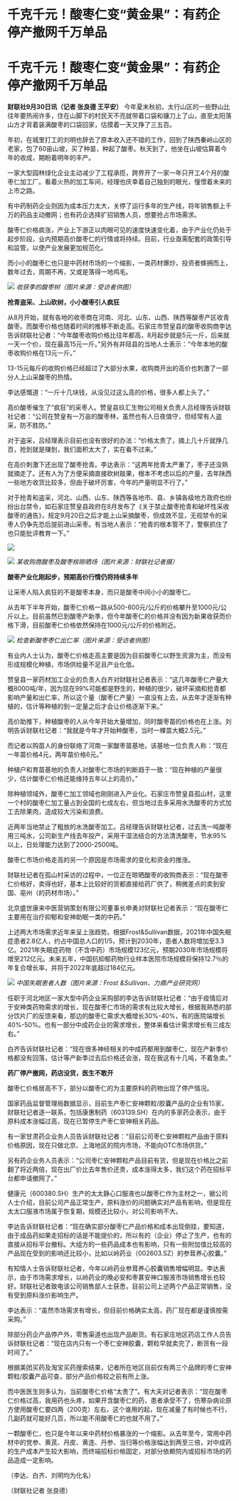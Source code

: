# 千克千元！酸枣仁变“黄金果”：有药企停产撤网千万单品

# 千克千元！酸枣仁变“黄金果”：有药企停产撤网千万单品

**财联社9月30日讯（记者 张良德 王平安）**
今年夏末秋初，太行山区的一些野山比往年要热闹许多，住在山脚下的村民天不亮就带着口袋和镰刀上了山，直至太阳落山方才背着装满酸枣的口袋回家，估摸着一天又挣了三五百。

年初，在城里打工的刘明也辞去了原本收入还不错的工作，回到了陕西秦岭山区的老家，包了60亩山坡，买了种苗，种起了酸枣。秋天到了，他坐在山坡估算着今年的收成，期盼着明年的丰产。

一家大型园林绿化企业主动减少了工程承揽，跨界开了一家一年只开工4个月的酸枣仁加工厂。看着火热的加工车间，经理也庆幸着自己独到的眼光，憧憬着未来的上市之路。

有中药制药企业则因为成本压力太大，关停了运行多年的生产线，将年销售额上千万的药品主动撤网；也有药企选择扩招销售人员，想要抢占市场需求。

酸枣仁价格疯涨，产业上下游正以肉眼可见的速度快速变化着，由于产业化仍处于起步阶段，业内预期高价酸枣仁的行情或将持续。目前，行业亟需配套的政策引导和监管，以使产业发展更加规范化。

而小小的酸枣仁也只是中药材市场的一个缩影，一类药材爆炒，投资者蜂拥而上，数年过去，周期不再，又或是落得一地鸡毛。

![](https://inews.gtimg.com/om_bt/O5hQ9Y7LikQRyUKja_J8JdagxKphImHI8jrYri28efvLMAA/1000)
_收获季的酸枣树（图片来源：受访者供图）_

**抢青盗采、上山砍树，小小酸枣引人疯狂**

从8月开始，就有各地的收枣商在河南、河北、山东、山西、陕西等酸枣产区收青酸枣。而酸枣价格也随着时间的推移不断走高。石家庄市赞皇县的酸枣收购商李达告诉财联社记者：“今年酸枣收购价格比往年都高，8月起步就是5元一斤，后来就一天一个价，现在最高15元一斤。”另外有井陉县的当地人士表示：“今年本地的酸枣收购价格在13元一斤。”

13-15元每斤的收购价格已经超过了大部分水果，收购商开出的高价也刺激了一部分人上山采酸枣的热情。

李达感慨道：“一斤十几块钱，从没见过这么高的价格，很多人都上头了。”

高价酸枣催生了“疯狂”的采枣人。赞皇县玖汇生物公司相关负责人吕经理告诉财联社记者：“公司在赞皇有一万亩的酸枣林，虽然也有人日夜值守，但经常有人盗采，防不胜防。”

对于盗采，吕经理表示目前也没有很好的办法：“价格太贵了，摘上几十斤就挣几百，抢到就是赚到，我们面积太大了，实在看不过来。”

在高价刺激下还出现了酸枣抢青。李达表示：“这两年抢青太严重了，枣子还没熟就摘走了。还有人为了方便采摘直接砍树敲果，根本不考虑以后的产量，去年陕西一些地方收货比较多，但由于破坏厉害，今年的产量明显不行了。”

对于抢青和盗采，河北、山西、山东、陕西等各地市、县、乡镇各级地方政府也纷纷出台禁令，如石家庄赞皇县政府在8月发布了《关于禁止酸枣抢青和破坏性采收酸枣的通告》，规定9月20日之后才能上山采摘酸枣，但成效不显，无视禁令的采枣人仍争先恐后提前进山采枣。有当地人表示：“抢青的根本管不了，警察抓住了也只能批评教育一下。”

![](https://inews.gtimg.com/om_bt/OFtNVhQOoLtfhGRRo0vPeMHP_7_HJzN5F2eiWOFdFmYpQAA/1000)

![](https://inews.gtimg.com/om_bt/OwKhi9k_hOIDaZGTtdRuHZaalrgcqxtk3-NqqCvSQ6qwEAA/1000)
_某收购商酸枣及酸枣核晾晒场（图片来源：财联社记者摄）_

**酸枣产业化刚起步，预期高价行情仍将持续多年**

让采枣人陷入疯狂的不是酸枣本身，而只是酸枣中间小小的酸枣仁。

从去年下半年开始，酸枣仁价格一路从500-600元/公斤的价格攀升至1000元/公斤以上。目前虽然已到酸枣产新季，但今年酸枣仁的价格并没有因为新果收获而价格下滑，目前酸枣仁价格依然保持在1000元/公斤的价格附近。

![](https://inews.gtimg.com/om_bt/OUgLt9Wkls7F-_gLUERb31K6RSLMNj1_eQvtgRSSYtUigAA/1000)
_检查新酸枣枣仁出仁率（图片来源：受访者供图）_

有业内人士认为，酸枣仁价格走高主要是因为目前酸枣仁以野生资源为主，而没有形成规模化种植，市场供给量不足且产业化低。

赞皇县一家药材加工企业的负责人白齐对财联社记者表示：“这几年酸枣仁产量大概8000吨/年，因为现在99%可能都是野生的，种植的很少，破坏采摘和抢青都影响产量和出仁率，所以这个量（酸枣仁产量）一直没有上去，从去年才逐渐有种植的，估计等种植的到一定量之后才会让价格逐渐下来。”

高价助推下，种植酸枣的人从今年开始大量增加，同时酸枣苗的价格也在上涨。刘明告诉财联社记者：“我就是今年才开始种酸枣，当时一棵苗大概2.5元。”

而记者以购苗人的身份联络了河南一家酸枣苗基地，该基地一位负责人称：“现在一年苗价格4元，两年苗价格6元。”

种植户和育苗基地的负责人对酸枣仁市场的判断趋于一致：“现在种植的产量很少，估计酸枣仁价格还能维持五年以上的高价。”

除种植领域外，酸枣仁加工领域也刚刚进入产业化。石家庄市赞皇县孤山村，这里一个村的酸枣仁加工量占到全国的七成左右，但当地过去多采用水洗酸枣的方式加工去除果肉，造成较大污染和浪费。

近两年当地禁止了粗放的水洗酸枣加工。吕经理告诉财联社记者，过去洗一吨酸枣用三吨水，公司新生产线去年投产，采用干湿法结合的方法清洗酸枣，节水95%以上，日处理能力达到了2000-2500吨。

酸枣仁市场价格走高的另一个原因是市场需求的变化和资金的推涨。

财联社记者在孤山村采访的过程中，一位正在晾晒酸枣的收购商表示：“现在酸枣仁价格好，卖得也好，基本上比较好的货都直接给药厂供了，稍微差点的卖到安国、亳州（的药材市场）。”

北京盛世康来中医营销策划有限公司董事长申勇对财联社记者表示：“现在酸枣仁主要用在治疗抑郁和安神助眠一类的中药。”

上述两大市场需求近年来呈上涨趋势。根据Frost&Sullivan数据，2021年中国失眠症患者2.8亿人，约占中国总人口的1/5，预计到2030年，患者人数将增加至3.3亿。2021年失眠症药物（不含中药）市场规模123亿元，预期2030年市场规模将增至212亿元。未来五年，中国抗抑郁药物行业样本医院市场规模将保持12.7％的年复合增长率，并将于2022年底超过184亿元。

![](https://inews.gtimg.com/om_bt/OyMIlZ7EYUseAT7tGC9JcLRGsdtvajtpL5cg_BabWRx5cAA/1000)
_中国失眠患者人数（图片来源：Frost &Sullivan、力鼎产业研究网）_

任职于河北地区一家大型中药企业采购部的李达告诉财联社记者：“由于疫情后对于安神类药物需求的增长，现在酸枣仁市场的需求有比较大增长，根据我熟悉的部分饮片厂的反馈来看，那边的酸枣仁需求大概增长30%-40%，有的医院端增长40%-50%。也有一部分中成药企业的需求增长，整体来看估计需求增长有三成左右。”

白齐告诉财联社记者：“现在很多神经相关的中成药都用到酸枣仁，现在产新季价格都没有回落，估计等产新季过去后价格还会涨，现在我这有十几吨，不着急卖。”

**药厂停产撤网，药店没货，医生不敢开**

酸枣仁价格居高不下，部分以酸枣仁的为主要原料的药物出现了停产情况。

国家药品监督管理局数据显示，目前生产枣仁安神颗粒/胶囊产品的企业有15家，财联社记者逐一联系，包括康惠制药（603139.SH）在内的多家药企表示，由于原料成本涨幅过高，现在已暂停生产枣仁安神相关药品。

有一家甘肃药企业务人员告诉财联社记者：“目前公司枣仁安神颗粒产品由于原料价格原因，现在只做北京、上海地区的院内市场，不能向OTC市场供货。”

另有药企业务人员表示：“公司枣仁安神颗粒产品目前有货，但是现在价格比之前翻了将近两倍，现在出厂价比去年售价还贵，成本涨得太多，我们这个药在招标平台都申请撤网了。”

健康元（600380.SH）生产的太太静心口服液也以酸枣仁作为主材之一，据公司人士介绍，目前公司产品正常生产，原料涨价的问题确实对产品有影响，但是现在太太口服液市场属于恢复期，规模还比较小，对公司影响不大。

李达告诉财联社记者：“现在确实部分酸枣仁产品价格和成本出现倒挂，要知道，由于成品药如果走招标的话是不能提价的，所以有的（企业）停止了生产，也有的直接从招标平台撤标。大组方的一些药品成本也有影响，只有一些附加值比较高的产品现在受到的影响还比较小，比如以岭药业（002603.SZ）的参茸养心胶囊。”

有知情人士告诉财联社记者，今年以岭药业参茸养心胶囊销售增幅明显。李达表示，由于市场需求增长，以岭药业的晚必安和枣葚安神口服液市场销售增长也较好。财联社记者致电该公司销售部人士获悉，目前公司上述两个产品正常销售，没有受到原料涨价影响生产。

李达表示：“虽然市场需求有增长，但目前价格确实太高，药厂现在都是谨慎按需采购。”

除部分药企产品停产外，零售渠道也出现产品断货。有石家庄地区药店工作人员告诉财联社记者：“现在店内只有一个枣仁安神胶囊，颗粒早就卖完了，断货有一段时间了。”

根据美团买药及淘宝买药搜索结果，记者所在地区目前仅有两三个品牌的枣仁安神颗粒/胶囊产品可查，部分产品价格较之前有所上涨。

而中医医生则多认为，当前酸枣仁价格“太贵了”。有大夫对记者表示：“现在酸枣仁价格过高，我用药也头疼，如果开含酸枣仁的药，患者承受不了，伤寒杂病论原方使用酸枣仁要四两（200克）左右，这个谁用的起，现在减量了有时候也不行，几副药就可能好几百，所以能不用酸枣仁的也就不用了。”

一颗酸枣仁，也只是今年以来中药材价格暴涨的一个缩影。从去年至今，常用中药材中的党参、黄芪、丹皮、黄连、丹参、当归等价格涨幅达到两至三倍，对中成药的生产成本产生较大影响，而终端招标价格固定，对部分依赖院内或招标市场的药品造成一定影响。

（李达、白齐、刘明均为化名）

（财联社记者 张良德）

